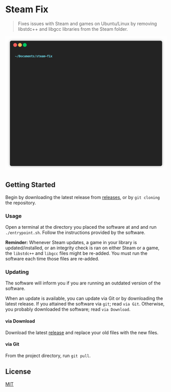 # Steam Fix

> Fixes issues with Steam and games on Ubuntu/Linux by removing libstdc++ and
> libgcc libraries from the Steam folder.

<p align='center'>
<img src='https://raw.githubusercontent.com/MaximDevoir/steam-fix/gh-assets/usage.gif' width='600' alt='./entrypoint.sh'>
</p>

## Getting Started

Begin by downloading the latest release from
[releases][releases], or by `git
cloning` the repository.

### Usage

Open a terminal at the directory you placed the software at and and run
`./entrypoint.sh`. Follow the instructions provided by the software.

**Reminder:** Whenever Steam updates, a game in your library is
updated/installed, or an integrity check is ran on either Steam or a game, the
`libstdc++` and `libgcc` files might be re-added. You must run the software each
time those files are re-added.

### Updating

The software will inform you if you are running an outdated version of the
software.

When an update is available, you can update via Git or by downloading the latest
release. If you attained the software via `git`; read `via Git`. Otherwise, you
probably downloaded the software; read `via Download`.

#### via Download

Download the latest [release][releases]
and replace your old files with the new files.

#### via Git

From the project directory, run `git pull`.

## License

[MIT](LICENSE)

[releases]: https://github.com/MaximDevoir/steam-fix/releases
